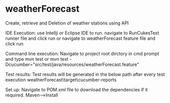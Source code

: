 # weatherForecast
Create, retrieve and Deletion of weather stations using API


IDE Execution: use Intellji or Eclipse IDE to run. navigate to RunCukesTest runner file and click run or navigate to weatherForecast feature file and click run

Command line execution: Navigate to project root dirctory in cmd prompt and type mvn test or mvn test -Dcucumber="src/test/java/resources/weatherForecast.feature"

Test results: Test results will be generated in the below path after every test execution weatherForecast\target\cucumber-reports

Set up:
Navigate to POM.xml file to download the dependencies if it required. Maven-->Install

